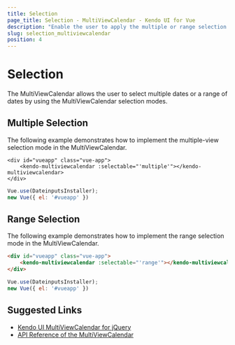 ```yaml
---
title: Selection
page_title: Selection - MultiViewCalendar - Kendo UI for Vue
description: "Enable the user to apply the multiple or range selection mode when working with the Kendo UI MultiViewCalendar wrapper for Vue."
slug: selection_multiviewcalendar
position: 4
---
```


# Selection

The MultiViewCalendar allows the user to select multiple dates or a range of dates by using the MultiViewCalendar selection modes.

## Multiple Selection

The following example demonstrates how to implement the multiple-view selection mode in the MultiViewCalendar.

```html-preview
<div id="vueapp" class="vue-app">
	<kendo-multiviewcalendar :selectable="'multiple'"></kendo-multiviewcalendar>
</div>
```
```js
Vue.use(DateinputsInstaller);
new Vue({ el: '#vueapp' })
```

## Range Selection

The following example demonstrates how to implement the range selection mode in the MultiViewCalendar.

```html
<div id="vueapp" class="vue-app">
	<kendo-multiviewcalendar :selectable="'range'"></kendo-multiviewcalendar>
</div>
```
```js
Vue.use(DateinputsInstaller);
new Vue({ el: '#vueapp' })
```

## Suggested Links

* [Kendo UI MultiViewCalendar for jQuery](https://docs.telerik.com/kendo-ui/controls/scheduling/multiviewcalendar/overview)
* [API Reference of the MultiViewCalendar](https://docs.telerik.com/kendo-ui/api/javascript/ui/multiviewcalendar)
